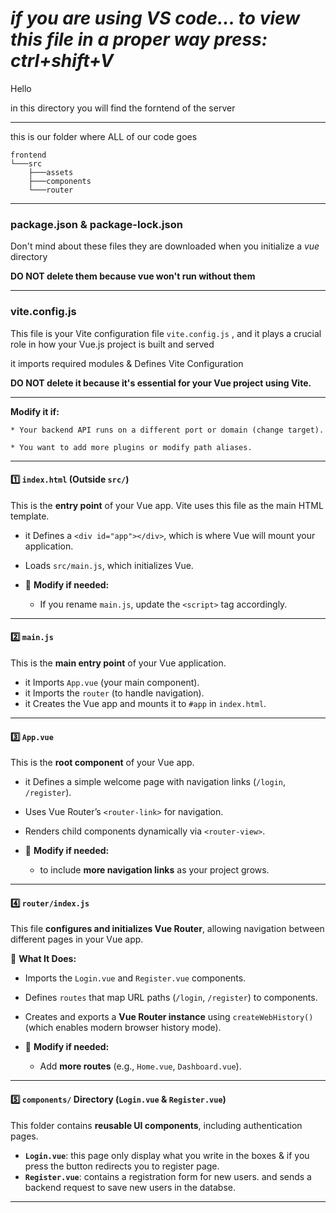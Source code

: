 # *if you are using VS code... to view this file in a proper way press: ctrl+shift+V*

Hello

in this directory you will find the forntend of the server

---
this is our folder where ALL of our code goes
```
frontend
└───src
    ├───assets
    ├───components
    └───router
```

---

### package.json  &  package-lock.json 

 Don't mind about these files they are downloaded when you initialize a *vue* directory

 **DO NOT delete them because vue won't run without them**

---

### vite.config.js

This file is your Vite configuration file `vite.config.js` , and it plays a crucial role in how your Vue.js project is built and served

it imports required modules & Defines Vite Configuration

**DO NOT delete it because it's essential for your Vue project using Vite.**

---

**Modify it if:**
    
    * Your backend API runs on a different port or domain (change target).
    
    * You want to add more plugins or modify path aliases.

---

#### **1️⃣ `index.html` (Outside `src/`)**
This is the **entry point** of your Vue app. Vite uses this file as the main HTML template.


- it Defines a `<div id="app"></div>`, which is where Vue will mount your application.
- Loads `src/main.js`, which initializes Vue.

- 🔧 **Modify if needed:**
  - If you rename `main.js`, update the `<script>` tag accordingly.

---

#### **2️⃣ `main.js`**
This is the **main entry point** of your Vue application.

- it Imports `App.vue` (your main component).
- it Imports the `router` (to handle navigation).
- it Creates the Vue app and mounts it to `#app` in `index.html`.

---

#### **3️⃣ `App.vue`**
This is the **root component** of your Vue app.

- it Defines a simple welcome page with navigation links (`/login`, `/register`).
- Uses Vue Router’s `<router-link>` for navigation.
- Renders child components dynamically via `<router-view>`.

- 🔧 **Modify if needed:**
  - to include **more navigation links** as your project grows.

---

#### **4️⃣ `router/index.js`**
This file **configures and initializes Vue Router**, allowing navigation between different pages in your Vue app.

📌 **What It Does:**
- Imports the `Login.vue` and `Register.vue` components.
- Defines `routes` that map URL paths (`/login`, `/register`) to components.
- Creates and exports a **Vue Router instance** using `createWebHistory()` (which enables modern browser history mode).


- 🔧 **Modify if needed:**
  - Add **more routes** (e.g., `Home.vue`, `Dashboard.vue`).

---

#### **5️⃣ `components/` Directory (`Login.vue` & `Register.vue`)**
This folder contains **reusable UI components**, including authentication pages.


- **`Login.vue`**: this page only display what you write in the boxes & if you press the button redirects you to register page.
- **`Register.vue`**: contains a registration form for new users. and sends a backend request to save new users in the databse.

---
